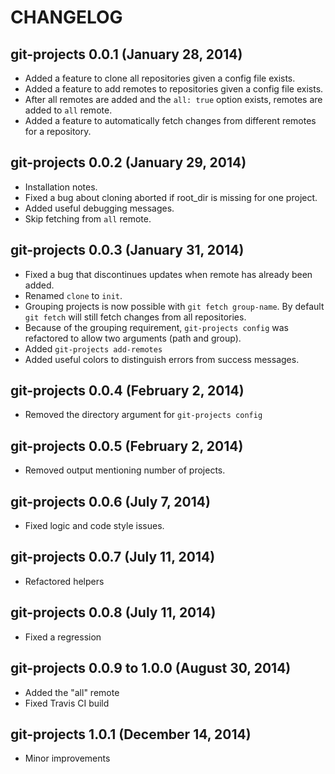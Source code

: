 # CHANGELOG

## git-projects 0.0.1 (January 28, 2014)

* Added a feature to clone all repositories given a config file exists.
* Added a feature to add remotes to repositories given a config file exists.
* After all remotes are added and the `all: true` option exists, remotes are added to `all` remote.
* Added a feature to automatically fetch changes from different remotes for a repository.

## git-projects 0.0.2 (January 29, 2014)

* Installation notes.
* Fixed a bug about cloning aborted if root_dir is missing for one project.
* Added useful debugging messages.
* Skip fetching from `all` remote.

## git-projects 0.0.3 (January 31, 2014)

* Fixed a bug that discontinues updates when remote has already been added.
* Renamed `clone` to `init`.
* Grouping projects is now possible with `git fetch group-name`. By default `git fetch` will still fetch changes from all repositories.
* Because of the grouping requirement, `git-projects config` was refactored to allow two arguments (path and group).
* Added `git-projects add-remotes`
* Added useful colors to distinguish errors from success messages.

## git-projects 0.0.4 (February 2, 2014)

* Removed the directory argument for `git-projects config`

## git-projects 0.0.5 (February 2, 2014)

* Removed output mentioning number of projects.

## git-projects 0.0.6 (July 7, 2014)

* Fixed logic and code style issues.

## git-projects 0.0.7 (July 11, 2014)

* Refactored helpers

## git-projects 0.0.8 (July 11, 2014)

* Fixed a regression

## git-projects 0.0.9 to 1.0.0 (August 30, 2014)

* Added the "all" remote
* Fixed Travis CI build

## git-projects 1.0.1 (December 14, 2014)

* Minor improvements
